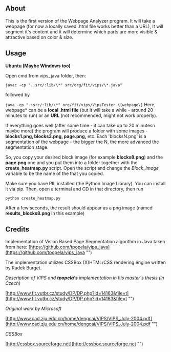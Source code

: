 About
-----
This is the first version of the Webpage Analyzer program. It will take a webpage (for now a locally saved .html file works better than a URL), It will segment it's content and it will determine which parts are more visible & attractive based on color & size.


Usage
-----

**Ubuntu (Maybe Windows too)**

Open cmd from vips_java folder, then:

`
javac -cp ".:src/:lib/\*" src/org/fit/vips/\*.java"
`

followed by

`
java -cp ".:src/:lib/\*" org/fit/vips/VipsTester \[webpage\]
`
Here, webpage* can be a **local .html file** (but it will take a while - around 20 minutes to run) or an **URL** (not recommended, might not work properly).

If everything goes well (after some time - it can take up to 20 minutesn maybe more) the program will produce a folder with some images - **blocks1.png, blocks3.png, page.png,** etc. Each 'blocksN.png' is a segmentation of the webpage - the bigger the N, the more advanced the segmentation stage. 

So, you copy your desired block image (for example **blocks8.png**) and the **page.png** one and you put them into a folder together with the **create_heatmap.py** script. Open the script and change the *Block_Image* variable to be the name of the that you copied. 

Make sure you have PIL installed (the Python Image Library). You can install it via pip.
Then, open a terminal and CD in that directory, then run 

`python create_heatmap.py`

After a few seconds, the result should appear as a png image (named **results_blocks8.png** in this example)


Credits
------

Implementation of Vision Based Page Segmentation algorithm in Java taken from
here:
[https://github.com/tpopela/vips_java](https://github.com/tpopela/vips_java "") 

The implementation utilizes CSSBox (X)HTML/CSS rendering engine written
by Radek Burget.

*Description of VIPS and **tpopela's** implementation in his master's thesis (in Czech)*

[http://www.fit.vutbr.cz/study/DP/DP.php?id=14163&file=t](http://www.fit.vutbr.cz/study/DP/DP.php?id=14163&file=t "")

*Original work by Microsoft*

[http://www.cad.zju.edu.cn/home/dengcai/VIPS/VIPS_July-2004.pdf](http://www.cad.zju.edu.cn/home/dengcai/VIPS/VIPS_July-2004.pdf "")

*CSSBox*

[http://cssbox.sourceforge.net](http://cssbox.sourceforge.net "")

